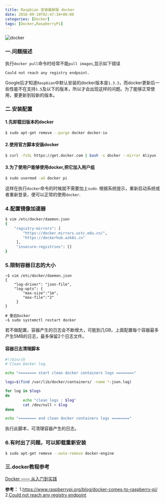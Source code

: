 ```yaml
---
title: Raspbian 安装最新版 docker
date: 2016-09-10T02:47:34+08:00
categories: [Docker]
tags: [Docker,RaspberryPi]
---
```


![docker](/images/logo-docker.jpg "Docker")
<!--more-->

### 一.问题描述
执行`docker pull`命令时经常不能`pull images`,显示如下错误
    
    Could not reach any registry endpoint.

Google后才知道`Raspbian`中默认安装的docker版本是`1.3.3`，而docker更新后一些性能不在支持`1.5`及以下的版本，所以才会出现这样的问题。为了能够正常使用，要更新到较新的版本。

### 二.安装配置
#### 1.先卸载旧版本的docker

```sh
$ sudo apt-get remove --purge docker docker-io
```

#### 2.使用官方脚本安装docker

```sh
$ curl -fsSL https://get.docker.com | bash -s docker --mirror Aliyun
```

#### 3.为了使用户能够使用docker,把它加入用户组

```sh
$ sudo usermod -aG docker pi
```

这样在执行`docker`命令的时候就不需要加上`sudo`.
根据系统提示，重新启动系统或者重新登录，便可以正常的使用`docker`.

### 4.配置镜像加速器

```sh
$ vim /etc/docker/daemon.json
{
    "registry-mirrors": [
        "https://docker.mirrors.ustc.edu.cn/",
        "https://dockerhub.azk8s.cn"
     ],
     "insecure-registries": []
}
```

### 5.限制容器日志的大小

```shell
~$ vim /etc/docker/daemon.json
{
    "log-driver": "json-file",
    "log-opts": {
    	"max-size":"1m", 
    	"max-file":"2"
     }
}

# 重启Docker
~$ sudo systemctl restart docker
```

若不做配置，容器产生的日志会不断增大，可能到几GB，上面配置每个容器最多产生5MB的日志，最多保留2个日志文件。

#### 容器日志清理脚本

```sh
#!/bin/sh
# Clean Docker log.

echo "======== start clean docker containers logs ========"

logs=$(find /var/lib/docker/containers/ -name *-json.log)

for log in $logs
do
        echo "clean logs : $log"
        cat /dev/null > $log
done

echo "======== end clean docker containers logs ========"
```

执行此脚本，可清理容器产生的日志。

### 6.有时出了问题，可以卸载重新安装

```sh
$ sudo apt-get remove --auto-remove docker-engine
```

### 三.docker教程参考

[ Docker —— 从入门到实践](https://www.gitbook.com/book/yeasy/docker_practice/details)

**参考：**
1.<https://www.raspberrypi.org/blog/docker-comes-to-raspberry-pi/>
2.[Could not reach any registry endpoint](https://stackoverflow.com/questions/38286313/docker-on-raspberry-pi-2-could-not-reach-any-registry-endpoint)





